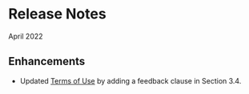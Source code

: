 # Release Notes
April 2022

## Enhancements
- Updated [Terms of Use](?path=/docs/terms-of-use/latest.md) by adding a feedback clause in Section 3.4. 
